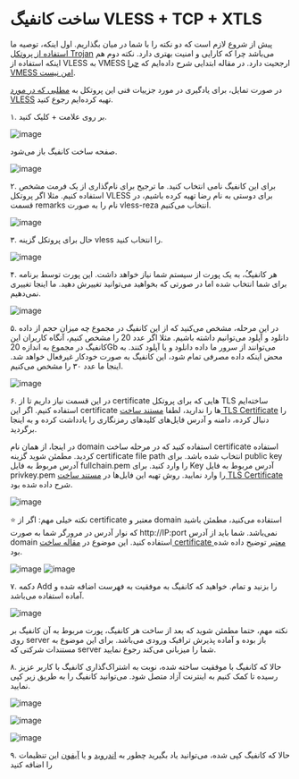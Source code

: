# ساخت کانفیگ VLESS + TCP + XTLS

پیش از شروع لازم است که دو نکته را با شما در میان بگذاریم. اول اینکه، توصیه ما [استفاده از پروتکل Trojan‌](https://github.com/iranxray/hope/blob/main/create-trojan.md) می‌باشد چرا که کارایی و امنیت بهتری دارد. نکته دوم هم اینکه استفاده از VLESS به VMESS ارجحیت دارد. در مقاله ابتدایی شرح داده‌ایم که [چرا VMESS امن نیست](https://github.com/iranxray/hope#%D9%BE%D8%B1%D9%88%D8%AA%DA%A9%D9%84-vmess-%D8%BA%DB%8C%D8%B1-%D8%A7%DB%8C%D9%85%D9%86-skull).

در صورت تمایل، برای یادگیری در مورد جزییات فنی این پروتکل به [مطلبی که در مورد VLESS](https://github.com/iranxray/hope#%D9%BE%D8%B1%D9%88%D8%AA%DA%A9%D9%84-vless-%D8%A7%DB%8C%D9%85%D9%86-sunglasses) تهیه کرده‌ایم رجوع کنید.

۱. بر روی علامت + کلیک کنید.

![image](https://user-images.githubusercontent.com/118040490/201569651-5ae49659-70f3-4a43-a4ce-5a7ed8f87df1.png)

صفحه ساخت کانفیگ باز می‌شود.

![image](https://user-images.githubusercontent.com/118040490/201569842-bba57b9d-4144-4c44-a706-257cacc3d6b8.png)

۲. برای این کانفیگ نامی انتخاب کنید. ما ترجیح برای نام‌گذاری از یک فرمت مشخص استفاده کنیم. مثلا اگر پروتکل VLESS برای دوستی به نام رضا تهیه کرده باشیم، در قسمت remarks نام را به صورت vless-reza انتخاب می‌کنیم.

![image](https://user-images.githubusercontent.com/118040490/201570179-0ffbe326-db4a-4cff-a702-1633061d3bfc.png)


۳. حال برای پروتکل گزینه vless را انتخاب کنید. 

![image](https://user-images.githubusercontent.com/118040490/201570343-5966368f-7dc3-47e9-a6c4-f5e3ed5525a5.png)

۴. هر کانفیگُ، به یک پورت از سیستم شما نیاز خواهد داشت. این پورت توسط برنامه برای شما انتخاب شده اما در صورتی که بخواهید می‌توانید تغییرش دهید. ما اینجا تغییری نمی‌دهیم.

![image](https://user-images.githubusercontent.com/118040490/201583336-e38c5121-2f20-4911-a236-60a0d81e82a0.png)

۵. در این مرحله، مشخص می‌کنید که از این کانفیگ در مجموع چه میزان حجم از داده دانلود و آپلود می‌توانیم داشته باشیم. مثلا اگر عدد 20 را مشخص کنیم، آنگاه کاربران این کانفیگ در مجموع به اندازه 20Gb می‌توانند از سرور ما داده دانلود و یا آپلود کنند. به محض اینکه داده مصرفی تمام شود، این کانفیگ به صورت خودکار غیرفعال خواهد شد. اینجا ما عدد ۳۰ را مشخص می‌کنیم.

![image](https://user-images.githubusercontent.com/118040490/201583716-95b49100-cdb7-4ecf-a46b-7ff5569de491.png)
 
۶. در این قسمت نیاز داریم تا از certificate هایی که برای پروتکل TLS ساخته‌ایم استفاده کنیم. اگر این certificate ها را ندارید، لطفا [مستند ساخت TLS Certificate](https://github.com/iranxray/hope/blob/main/create-tsl-certificate.md) را دنبال کرده، دامنه و آدرس فایل‌های کلیدهای رمزنگاری را یادداشت کرده و به اینجا برگردید.

در اینجا، از همان نام domain استفاده کنید که در مرحله ساخت certificate استفاده کردید. مطمئن شوید گزینه certificate file path انتخاب شده باشد. برای public key آدرس مربوط به فایل fullchain.pem را وارد کنید. برای Key آدرس مربوط به فایل privkey.pem را وارد نمایید. روش تهیه این فایل‌ها در [مستند ساخت TLS Certificate](https://github.com/iranxray/hope/blob/main/create-tsl-certificate.md) شرح داده شده بود. 

![image](https://user-images.githubusercontent.com/118040490/201596466-93e8f7cf-b15b-4bfd-a002-5d427efb9a1d.png)



:star:
نکته‌ خیلی مهم: اگر از certificate معتبر و domain استفاده می‌‌کنید، مطمئن باشید که نوار آدرس در مرورگر شما به صورت http://IP:port نمی‌باشد. شما باید از آدرس domain استفاده کنید. این موضوع در [مقاله ساخت certificate معتبر](https://github.com/iranxray/hope/blob/main/create-tsl-certificate.md#%DA%AF%D8%A7%D9%85-%D9%87%D9%81%D8%AA%D9%85-1) توضیح داده شده بود.

![image](https://user-images.githubusercontent.com/118040490/203471327-0557d006-325b-435a-856d-c6a5ef1f57aa.png)
![image](https://user-images.githubusercontent.com/118040490/203471267-5f3bb039-5864-4614-9e12-69768fcf57a4.png)


۷. دکمه Add را بزنید و تمام. خواهید که کانفیگ به موفقیت به فهرست اضافه شده و آماده استفاده می‌باشد.

![image](https://user-images.githubusercontent.com/118040490/201597880-7654ba1e-792b-4e09-a26a-f28ab4ffaaca.png)


نکته مهم، حتما مطمئن شوید که بعد از ساخت هر کانفیگ، پورت مربوط به آن کانفیگ بر روی server باز بوده و آماده پذیرش ترافیک ورودی می‌باشد. برای این موضوع به مستندات شرکتی که server شما را میزبانی می‌کند رجوع نمایید.

۸. حالا که کانفیگ با موفقیت ساخته شده، نوبت به اشتراک‌گذاری کانفیگ با کاربر عزیز رسیده تا کمک‌ کنیم به اینترنت آزاد متصل شود. می‌توانید کانفیگ را به طریق زیر کپی نمایید.

![image](https://user-images.githubusercontent.com/118040490/201850200-039e1f29-332e-4fa8-bb49-03cc4625fa47.png)

![image](https://user-images.githubusercontent.com/118040490/201850330-6a910c59-5ff8-44ba-a77e-8dfff778d6bd.png)

![image](https://user-images.githubusercontent.com/118040490/201850439-541d423e-60d5-45f6-9105-e02fa6c0629f.png)

۹. حالا که کانفیگ کپی شده، می‌توانید یاد بگیرید چطور به [اندروید](https://github.com/iranxray/hope/blob/main/install-android.md) و یا [آیفون](https://github.com/iranxray/hope/blob/main/install-iphone.md) این تنظیمات را اضافه کنید
